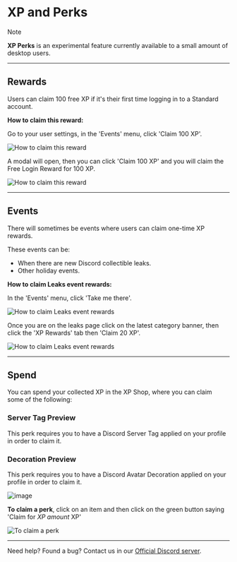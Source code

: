 # XP and Perks

> [!NOTE]
> **XP Perks** is an experimental feature currently available to a small amount of desktop users.

---

## Rewards

Users can claim 100 free XP if it's their first time logging in to a Standard account.

**How to claim this reward:**

Go to your user settings, in the 'Events' menu, click 'Claim 100 XP'.

![How to claim this reward](https://github.com/user-attachments/assets/e09aaec6-21cf-4db5-af17-3a280664d29e)

A modal will open, then you can click 'Claim 100 XP' and you will claim the Free Login Reward for 100 XP.

![How to claim this reward](https://github.com/user-attachments/assets/2f5bb2d0-abb2-4071-bc31-561162919187)

---

## Events

There will sometimes be events where users can claim one-time XP rewards.

These events can be:

- When there are new Discord collectible leaks.
- Other holiday events.

**How to claim Leaks event rewards:**

In the 'Events' menu, click 'Take me there'.

![How to claim Leaks event rewards](https://github.com/user-attachments/assets/0dcae1a2-86ef-4cae-b4f7-57c11a5fd611)

Once you are on the leaks page click on the latest category banner, then click the 'XP Rewards' tab then 'Claim 20 XP'.

![How to claim Leaks event rewards](https://github.com/user-attachments/assets/97269612-29bd-45f5-82d6-43e3a4d29cd2)

---

## Spend

You can spend your collected XP in the XP Shop, where you can claim some of the following:

### Server Tag Preview

This perk requires you to have a Discord Server Tag applied on your profile in order to claim it.

### Decoration Preview

This perk requires you to have a Discord Avatar Decoration applied on your profile in order to claim it.

![image](https://github.com/user-attachments/assets/c4533e57-5a40-42e1-9c6f-d5214e639833)

**To claim a perk**, click on an item and then click on the green button saying 'Claim for *XP amount* XP'

![To claim a perk](https://github.com/user-attachments/assets/d2d82117-1a5d-478b-94d2-fc032901d136)

---

Need help? Found a bug? Contact us in our [Official Discord server](https://discord.gg/Mcwh7hGcWb).
